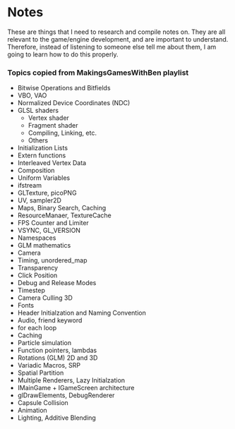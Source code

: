 # Notes

These are things that I need to research and compile notes on. They are all relevant to the game/engine development, and are important to understand. Therefore, instead of listening to someone else tell me about them, I am going to learn how to do this properly.


### Topics copied from MakingsGamesWithBen playlist

- Bitwise Operations and Bitfields
- VBO, VAO
- Normalized Device Coordinates (NDC)
- GLSL shaders
  - Vertex shader
  - Fragment shader
  - Compiling, Linking, etc.
  - Others
- Initialization Lists
- Extern functions
- Interleaved Vertex Data
- Composition
- Uniform Variables
- ifstream
- GLTexture, picoPNG
- UV, sampler2D
- Maps, Binary Search, Caching
- ResourceManaer, TextureCache
- FPS Counter and Limiter
- VSYNC, GL_VERSION
- Namespaces
- GLM mathematics
- Camera
- Timing, unordered_map
- Transparency
- Click Position
- Debug and Release Modes
- Timestep
- Camera Culling 3D
- Fonts
- Header Initialzation and Naming Convention
- Audio, friend keyword
- for each loop
- Caching
- Particle simulation
- Function pointers, lambdas
- Rotations (GLM) 2D and 3D
- Variadic Macros, SRP
- Spatial Partition
- Multiple Renderers, Lazy Initialzation
- IMainGame + IGameScreen architecture
- glDrawElements, DebugRenderer
- Capsule Collision
- Animation
- Lighting, Additive Blending
